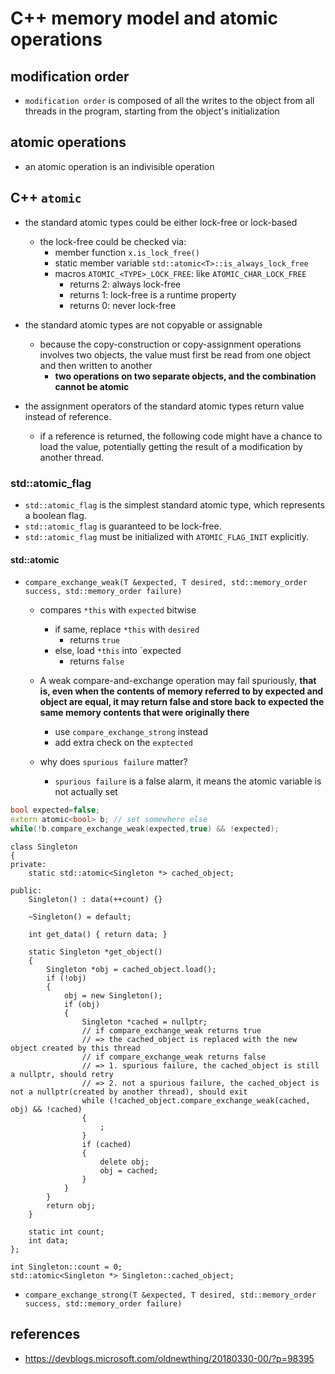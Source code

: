 # C++ memory model and atomic operations

## modification order
* `modification order` is composed of all the writes to the object from all threads in the program, starting from the object's initialization

## atomic operations
* an atomic operation is an indivisible operation

## C++ `atomic`
* the standard atomic types could be either lock-free or lock-based
    * the lock-free could be checked via:
        * member function `x.is_lock_free()`
        * static member variable `std::atomic<T>::is_always_lock_free`
        * macros `ATOMIC_<TYPE>_LOCK_FREE`: like `ATOMIC_CHAR_LOCK_FREE`
            * returns 2: always lock-free
            * returns 1: lock-free is a runtime property
            * returns 0: never lock-free

* the standard atomic types are not copyable or assignable
    * because the copy-construction or copy-assignment operations involves two objects, the value must first be read from one object and then written to another
        * **two operations on two separate objects, and the combination cannot be atomic**
* the assignment operators of the standard atomic types return value instead of reference.
    * if a reference is returned, the following code might have a chance to load the value, potentially getting the result of a modification by another thread.

### std::atomic_flag
* `std::atomic_flag` is the simplest standard atomic type, which represents a boolean flag.
* `std::atomic_flag` is guaranteed to be lock-free.
* `std::atomic_flag` must be initialized with `ATOMIC_FLAG_INIT` explicitly.

#### std::atomic<bool>
* `compare_exchange_weak(T &expected, T desired, std::memory_order success, std::memory_order failure)`
    * compares `*this` with `expected` bitwise
        * if same, replace `*this` with `desired`
            * returns `true`
        * else, load `*this` into `expected
            * returns `false`
    * A weak compare-and-exchange operation may fail spuriously, **that is, even when the contents of memory referred to by expected and object are equal, it may return false and store back to expected the same memory contents that were originally there**
        * use `compare_exchange_strong` instead
        * add extra check on the `exptected`

    * why does `spurious failure` matter?
        * `spurious failure` is a false alarm, it means the atomic variable is not actually set


```cpp
bool expected=false;
extern atomic<bool> b; // set somewhere else
while(!b.compare_exchange_weak(expected,true) && !expected);
```
```
class Singleton
{
private:
    static std::atomic<Singleton *> cached_object;

public:
    Singleton() : data(++count) {}

    ~Singleton() = default;

    int get_data() { return data; }

    static Singleton *get_object()
    {
        Singleton *obj = cached_object.load();
        if (!obj)
        {
            obj = new Singleton();
            if (obj)
            {
                Singleton *cached = nullptr;
                // if compare_exchange_weak returns true
                // => the cached_object is replaced with the new object created by this thread
                // if compare_exchange_weak returns false
                // => 1. spurious failure, the cached_object is still a nullptr, should retry
                // => 2. not a spurious failure, the cached_object is not a nullptr(created by another thread), should exit
                while (!cached_object.compare_exchange_weak(cached, obj) && !cached)
                {
                    ;
                }
                if (cached)
                {
                    delete obj;
                    obj = cached;
                }
            }
        }
        return obj;
    }

    static int count;
    int data;
};

int Singleton::count = 0;
std::atomic<Singleton *> Singleton::cached_object;
```

* `compare_exchange_strong(T &expected, T desired, std::memory_order success, std::memory_order failure)`

## references
* https://devblogs.microsoft.com/oldnewthing/20180330-00/?p=98395
